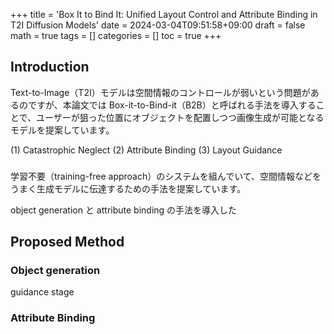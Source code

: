 +++
title = 'Box It to Bind It: Unified Layout Control and Attribute Binding in T2I Diffusion Models'
date = 2024-03-04T09:51:58+09:00
draft = false
math = true
tags = []
categories = []
toc = true
+++


## Introduction


Text-to-Image（T2I）モデルは空間情報のコントロールが弱いという問題があるのですが、本論文では Box-it-to-Bind-it（B2B）と呼ばれる手法を導入することで、ユーザーが狙った位置にオブジェクトを配置しつつ画像生成が可能となるモデルを提案しています。


(1) Catastrophic Neglect
(2) Attribute Binding
(3) Layout Guidance


### 

学習不要（training-free approach）のシステムを組んでいて、空間情報などをうまく生成モデルに伝達するための手法を提案しています。


object generation と attribute binding の手法を導入した




## Proposed Method


### Object generation


guidance stage

### Attribute Binding